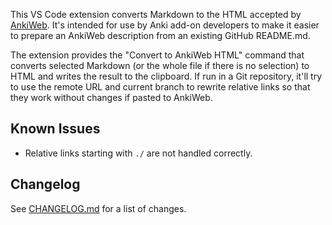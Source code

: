This VS Code extension converts Markdown to the HTML accepted by [AnkiWeb](https://ankiweb.net/).
It's intended for use by Anki add-on developers to make it easier to prepare an AnkiWeb description from an existing GitHub README.md.

The extension provides the "Convert to AnkiWeb HTML" command that converts selected Markdown (or the whole file if there is no selection) to HTML and writes the result to the clipboard. If run in a Git repository, it'll try to use the remote URL and current branch to rewrite relative links so that they work without changes if pasted to AnkiWeb.

## Known Issues

-   Relative links starting with `./` are not handled correctly.

## Changelog

See [CHANGELOG.md](CHANGELOG.md) for a list of changes.
